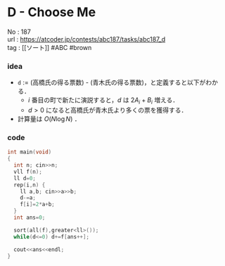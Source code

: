 # D - Choose Me

No	: 187  
url	: https://atcoder.jp/contests/abc187/tasks/abc187_d  
tag	: [[ソート]]  #ABC #brown

### idea
- `d` := (高橋氏の得る票数) - (青木氏の得る票数)，と定義すると以下がわかる．
	- $i$ 番目の町で新たに演説すると，$d$ は $2A_i+B_i$ 増える．
	- $d \gt 0$ になると高橋氏が青木氏より多くの票を獲得する．
- 計算量は $O(N \log N)$ ．

### code
```cpp
int	main(void)
{
  int n; cin>>n;
  vll f(n);
  ll d=0;
  rep(i,n) {
    ll a,b; cin>>a>>b;
    d-=a;
    f[i]=2*a+b;
  }
  int ans=0;

  sort(all(f),greater<ll>());
  while(d<=0) d+=f[ans++];

  cout<<ans<<endl;
}
```